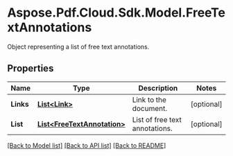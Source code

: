 ﻿# Aspose.Pdf.Cloud.Sdk.Model.FreeTextAnnotations
Object representing a list of free text annotations.

## Properties

Name | Type | Description | Notes
------------ | ------------- | ------------- | -------------
**Links** | [**List&lt;Link&gt;**](Link.md) | Link to the document. | [optional] 
**List** | [**List&lt;FreeTextAnnotation&gt;**](FreeTextAnnotation.md) | List of free text annotations. | [optional] 

[[Back to Model list]](../README.md#documentation-for-models) [[Back to API list]](../README.md#documentation-for-api-endpoints) [[Back to README]](../README.md)

